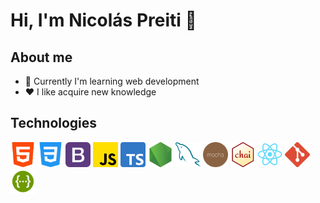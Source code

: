 # Hi, I'm Nicolás Preiti 👋

## About me

- :rocket: Currently I'm learning web development
- :heart: I like acquire new knowledge

## Technologies

<!-- <style>
  .skillsConteiner {
    display: flex;
    gap: 8px
  }

  .skills {
    width: 40px;
    height: 40px;
    object-fit: contain;
  }
</style> -->

<div class="skillsConteiner">
  <img class="skills" style="width:40px; height:40px; object-fit:contain;" src="https://raw.githubusercontent.com/NicolasPreiti/NicolasPreiti/main/images/html-5.png" />
  <img class="skills" style="width:40px; height:40px; object-fit:contain;" src="https://raw.githubusercontent.com/NicolasPreiti/NicolasPreiti/main/images/css-3.png" />
  <img class="skills" style="width:40px; height:40px; object-fit:contain;" src="https://raw.githubusercontent.com/NicolasPreiti/NicolasPreiti/main/images/bootstrap.png" />
  <img class="skills" style="width:40px; height:40px; object-fit:contain;" src="https://raw.githubusercontent.com/NicolasPreiti/NicolasPreiti/main/images/js.png" />
  <img class="skills" style="width:40px; height:40px; object-fit:contain;" src="https://raw.githubusercontent.com/NicolasPreiti/NicolasPreiti/main/images/ts.png" />
  <img class="skills" style="width:40px; height:40px; object-fit:contain;" src="https://raw.githubusercontent.com/NicolasPreiti/NicolasPreiti/main/images/node-js.png" />
  <img class="skills" style="width:40px; height:40px; object-fit:contain;" src="https://raw.githubusercontent.com/NicolasPreiti/NicolasPreiti/main/images/mysql.png" />
  <img class="skills" style="width:40px; height:40px; object-fit:contain;" src="https://raw.githubusercontent.com/NicolasPreiti/NicolasPreiti/main/images/mocha.png" />
  <img class="skills" style="width:40px; height:40px; object-fit:contain;" src="https://raw.githubusercontent.com/NicolasPreiti/NicolasPreiti/main/images/chai.png" />
  <img class="skills" style="width:40px; height:40px; object-fit:contain;" src="https://raw.githubusercontent.com/NicolasPreiti/NicolasPreiti/main/images/react.png" />
  <img class="skills" style="width:40px; height:40px; object-fit:contain;" src="https://raw.githubusercontent.com/NicolasPreiti/NicolasPreiti/main/images/git.png" />
  <img class="skills" style="width:40px; height:40px; object-fit:contain;" src="https://raw.githubusercontent.com/NicolasPreiti/NicolasPreiti/main/images/swagger.png" />
</div>
